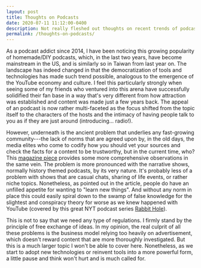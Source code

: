 ```yaml
---
layout: post
title: Thoughts on Podcasts
date: 2020-07-11 11:12:00-0400
description: Not really fleshed out thoughts on recent trends of podcast's growing popularity.
permalink: /thoughts-on-podcasts/
---
```


As a podcast addict since 2014, I have been noticing this growing popularity of homemade/DIY podcasts, which, in the last two years, have become mainstream in the US, and is similarly so in Taiwan from last year on.
The landscape has indeed changed in that the democratization of tools and technologies has made such trend possible, analogous to the emergence of the YouTube economy and culture. I feel this particularly strongly when seeing some of my friends who ventured into this arena have successfully solidified their fan base in a way that's very different from how attraction was established and content was made just a few years back. The appeal of an podcast is now rather multi-faceted as the focus shifted from the topic itself to the characters of the hosts and the intimacy of having people talk to you as if they are just around (introducing... radio!).

However, underneath is the ancient problem that underlies any fast-growing community---the lack of norms that are agreed upon by, in the old days, the media elites who come to codify how you should vet your sources and check the facts for a content to be trustworthy, but in the current time, who? This [magazine piece](https://harpers.org/archive/2020/02/selective-hearing-specious-history-in-new-podcasts/) provides some more comprehensive observations in the same vein. The problem is more pronounced with the narrative shows, normally history themed podcasts, by its very nature. It's probably less of a problem with shows that are casual chats, sharing of life events, or rather niche topics. Nonetheless, as pointed out in the article, people do have an unfilled appetite for wanting to "learn new things". And without any norm in place this could easily spiral down to the swamp of false knowledge for the slightest and conspiracy theory for worse as we knew happened with YouTube (covered by this great NYT podcast series [Rabbit Hole](https://www.nytimes.com/column/rabbit-hole)).

This is not to say that we need any type of regulations. I firmly stand by the principle of free exchange of ideas. In my opinion, the real culprit of all these problems is the business model relying too heavily on advertisement, which doesn't reward content that are more thoroughly investigated. But this is a much larger topic I won't be able to cover here. Nonetheless, as we start to adopt new technologies or reinvent tools into a more powerful form, a little pause and think won't hurt and is much called for.